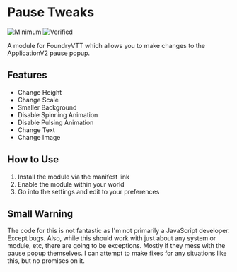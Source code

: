 # Pause Tweaks
![Minimum](https://img.shields.io/badge/dynamic/json?url=https%3A%2F%2Fraw.githubusercontent.com%2FMiniGrief%2Fpause-tweaks%2Frefs%2Fheads%2Fmain%2Fmodule.json&query=%24.compatibility.minimum&label=Minimum&color=ff8700)
![Verified](https://img.shields.io/badge/dynamic/json?url=https%3A%2F%2Fraw.githubusercontent.com%2FMiniGrief%2Fpause-tweaks%2Frefs%2Fheads%2Fmain%2Fmodule.json&query=%24.compatibility.verified&label=Verified&color=29ab00)

A module for FoundryVTT which allows you to make changes to the ApplicationV2 pause popup.

## Features
* Change Height
* Change Scale
* Smaller Background
* Disable Spinning Animation
* Disable Pulsing Animation
* Change Text
* Change Image

## How to Use
1. Install the module via the manifest link
2. Enable the module within your world
3. Go into the settings and edit to your preferences

## Small Warning
The code for this is not fantastic as I'm not primarily a JavaScript developer. Except bugs. Also, while this should work with just about any system or module, etc, there are going to be exceptions. Mostly if they mess with the pause popup themselves. I can attempt to make fixes for any situations like this, but no promises on it.
